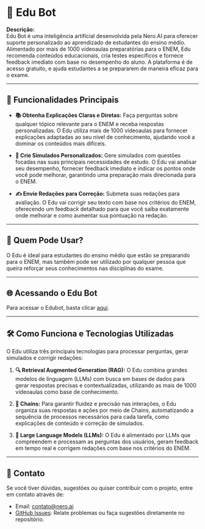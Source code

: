 # 🤖 Edu Bot

**Descrição:**  
Edu Bot é uma inteligência artificial desenvolvida pela Nero.AI para oferecer suporte personalizado ao aprendizado de estudantes do ensino médio. Alimentado por mais de 1000 vídeoaulas preparatórias para o ENEM, Edu recomenda conteúdos educacionais, cria testes específicos e fornece feedback imediato com base no desempenho do aluno. A plataforma é de acesso gratuito, e ajuda estudantes a se prepararem de maneira eficaz para o exame.

---

## 🚀 Funcionalidades Principais

- **📚 Obtenha Explicações Claras e Diretas:** Faça perguntas sobre qualquer tópico relevante para o ENEM e receba respostas personalizadas. O Edu utiliza mais de 1000 vídeoaulas para fornecer explicações adaptadas ao seu nível de conhecimento, ajudando você a dominar os conteúdos mais difíceis.
  
- **📝 Crie Simulados Personalizados:** Gere simulados com questões focadas nas suas principais necessidades de estudo. O Edu vai analisar seu desempenho, fornecer feedback imediato e indicar os pontos onde você pode melhorar, garantindo uma preparação mais direcionada para o ENEM.

- **✍️ Envie Redações para Correção:** Submeta suas redações para avaliação. O Edu vai corrigir seu texto com base nos critérios do ENEM, oferecendo um feedback detalhado para que você saiba exatamente onde melhorar e como aumentar sua pontuação na redação.

---

## 👥 Quem Pode Usar?

O Edu é ideal para estudantes do ensino médio que estão se preparando para o ENEM, mas também pode ser utilizado por qualquer pessoa que queira reforçar seus conhecimentos nas disciplinas do exame.

---

## 🌐 Acessando o Edu Bot

Para acessar o Edubot, basta clicar [aqui](https://edu-bot-production-2357.up.railway.app/account).

---

## 🛠️ Como Funciona e Tecnologias Utilizadas

O Edu utiliza três principais tecnologias para processar perguntas, gerar simulados e corrigir redações:

1. **🔍 Retrieval Augmented Generation (RAG):** O Edu combina grandes modelos de linguagem (LLMs) com busca em bases de dados para gerar respostas precisas e contextualizadas, utilizando as mais de 1000 vídeoaulas como base de conhecimento.

2. **🔗 Chains:** Para garantir fluidez e precisão nas interações, o Edu organiza suas respostas e ações por meio de Chains, automatizando a sequência de processos necessários para cada tarefa, como explicações de conteúdo e correção de simulados.

3. **🧠 Large Language Models (LLMs):** O Edu é alimentado por LLMs que compreendem e processam as perguntas dos usuários, geram feedback em tempo real e corrigem redações com base nos critérios do ENEM.

---

## 📧 Contato

Se você tiver dúvidas, sugestões ou quiser contribuir com o projeto, entre em contato através de:

- Email: contato@nero.ai
- [GitHub Issues](#): Relate problemas ou faça sugestões diretamente no repositório.
